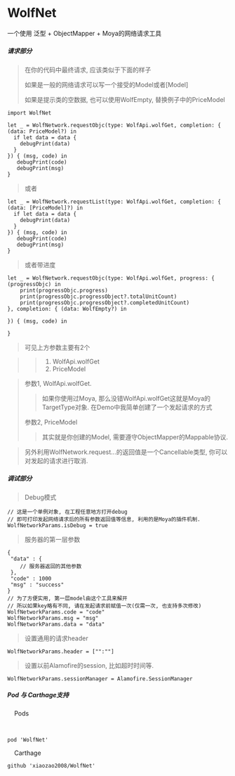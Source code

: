 # WolfNet
一个使用 泛型 + ObjectMapper + Moya的网络请求工具

##### 请求部分

> 在你的代码中最终请求, 应该类似于下面的样子
> 
> 如果是一般的网络请求可以写一个接受的Model或者[Model]
> 
> 如果是提示类的空数据, 也可以使用WolfEmpty, 替换例子中的PriceModel

    import WolfNet

    let _ = WolfNetwork.requestObjc(type: WolfApi.wolfGet, completion: { (data: PriceModel?) in
      if let data = data {
        debugPrint(data)
      }
    }) { (msg, code) in
       debugPrint(code)
       debugPrint(msg)
    }
 
 > 或者
 
    let _ = WolfNetwork.requestList(type: WolfApi.wolfGet, completion: { (data: [PriceModel]?) in
      if let data = data {
        debugPrint(data)
      }
    }) { (msg, code) in
       debugPrint(code)
       debugPrint(msg)
    }
    
    
> 或者带进度

    let _ = WolfNetwork.requestObjc(type: WolfApi.wolfGet, progress: { (progressObjc) in
	    print(progressObjc.progress)
	    print(progressObjc.progressObject?.totalUnitCount)
	    print(progressObjc.progressObject?.completedUnitCount)
    }, completion: { (data: WolfEmpty?) in
            
    }) { (msg, code) in
            
    }

    
> 可见上方参数主要有2个

>> 1. WolfApi.wolfGet
>> 2. PriceModel


> 参数1, WolfApi.wolfGet.
>> 如果你使用过Moya, 那么没错WolfApi.wolfGet这就是Moya的TargetType对象.
>> 在Demo中我简单创建了一个发起请求的方式
> 
> 参数2, PriceModel
> >其实就是你创建的Model, 需要遵守ObjectMapper的Mappable协议.

> 另外利用WolfNetwork.request...的返回值是一个Cancellable类型, 你可以对发起的请求进行取消.
> 

##### 调试部分

>  Debug模式

    // 这是一个单例对象, 在工程任意地方打开debug
    // 即可打印发起网络请求后的所有参数返回值等信息, 利用的是Moya的插件机制.
    WolfNetworkParams.isDebug = true
    
>  服务器的第一层参数
 
    {
     "data" : { 
     	// 服务器返回的其他参数
     },
     "code" : 1000
     "msg" : "success"
    } 
    // 为了方便实用, 第一层model由这个工具来解开
    // 所以如果key略有不同, 请在发起请求前赋值一次(仅需一次, 也支持多次修改)
    WolfNetworkParams.code = "code"
    WolfNetworkParams.msg = "msg"
    WolfNetworkParams.data = "data"
    
    
>  设置通用的请求header

    WolfNetworkParams.header = ["":""]
    
>  设置以前Alamofire的session, 比如超时时间等.

    WolfNetworkParams.sessionManager = Alamofire.SessionManager


##### Pod 与 Carthage支持


    	Pods
	
    
    
    pod 'WolfNet'
    
    	Carthage 
    
    github 'xiaozao2008/WolfNet'
	
	
